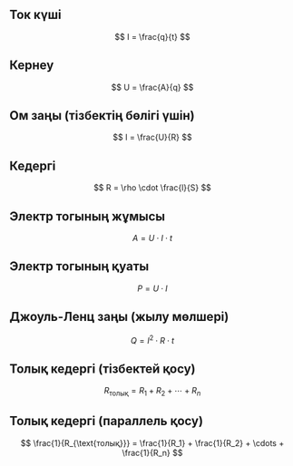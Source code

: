 
## Ток күші  
$$  
I = \frac{q}{t}  
$$



## Кернеу  
$$  
U = \frac{A}{q}  
$$



## Ом заңы (тізбектің бөлігі үшін)  
$$  
I = \frac{U}{R}  
$$



## Кедергі  
$$  
R = \rho \cdot \frac{l}{S}  
$$



## Электр тогының жұмысы  
$$  
A = U \cdot I \cdot t  
$$



## Электр тогының қуаты  
$$  
P = U \cdot I  
$$



## Джоуль-Ленц заңы (жылу мөлшері)  
$$  
Q = I^2 \cdot R \cdot t  
$$



## Толық кедергі (тізбектей қосу)  
$$  
R_{\text{толық}} = R_1 + R_2 + \cdots + R_n  
$$



## Толық кедергі (параллель қосу)  
$$  
\frac{1}{R_{\text{толық}}} = \frac{1}{R_1} + \frac{1}{R_2} + \cdots + \frac{1}{R_n}  
$$


